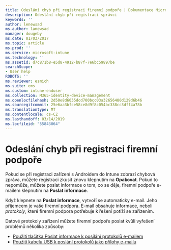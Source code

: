 ```yaml
---
title: Odeslání chyb při registraci firemní podpoře | Dokumentace Microsoftu
description: Odeslání chyb při registraci správci
keywords: ''
author: lenewsad
ms.author: lanewsad
manager: dougeby
ms.date: 01/03/2017
ms.topic: article
ms.prod: ''
ms.service: microsoft-intune
ms.technology: ''
ms.assetid: d7c871b8-e5d8-4912-b87f-7e6bc59897be
searchScope:
- User help
ROBOTS: ''
ms.reviewer: esmich
ms.suite: ems
ms.custom: intune-enduser
ms.collection: M365-identity-device-management
ms.openlocfilehash: 2d50e8d6035dcd700bcc03a32656480d129d6b46
ms.sourcegitcommit: 25e6aa3bfce58ce8d9f8c054bc338cc3dff4a78b
ms.translationtype: MT
ms.contentlocale: cs-CZ
ms.lasthandoff: 03/14/2019
ms.locfileid: "55843064"
---
```

# <a name="send-enrollment-errors-to-your-company-support"></a>Odeslání chyb při registraci firemní podpoře

Pokud se při registraci zařízení s Androidem do Intune zobrazí chybová zpráva, můžete registraci zkusit znovu klepnutím na **Opakovat**. Pokud to nepomůže, můžete poslat informace o tom, co se děje, firemní podpoře e-mailem klepnutím na **Poslat informace**.

Když klepnete na **Poslat informace**, vytvoří se automaticky e-mail. Jeho příjemcem je vaše firemní podpora. E-mail obsahuje informace, neboli _protokoly_, které firemní podpora potřebuje k řešení potíží se zařízením.

Datové protokoly zařízení můžete firemní podpoře poslat kvůli vyřešení problémů několika způsoby:

- [Použití tlačítka Poslat informace k posílání protokolů e-mailem](send-logs-to-your-it-admin-by-email-android.md)
- [Použití kabelu USB k poslání protokolů jako přílohy e-mailu](send-logs-to-your-it-admin-using-cable-android.md)
